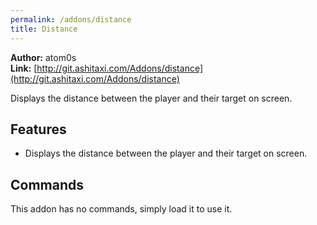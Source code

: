 ```yaml
---
permalink: /addons/distance
title: Distance
---
```


**Author:** atom0s<br/>
**Link:** [http://git.ashitaxi.com/Addons/distance](http://git.ashitaxi.com/Addons/distance)

Displays the distance between the player and their target on screen.

## Features

  * Displays the distance between the player and their target on screen.

## Commands

This addon has no commands, simply load it to use it.